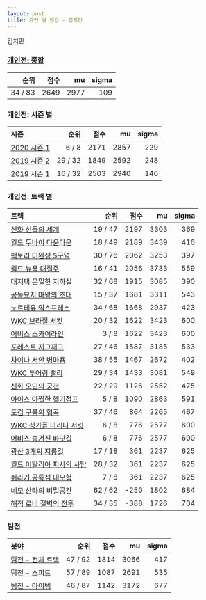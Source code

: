 ```yaml
---
layout: post
title: 개인 별 랭킹 - 김지민
---
```


김지민

### [개인전: 종합](../singles-full)

| 순위 | 점수 | mu | sigma |
|---:|---:|---:|---:|
| 34 / 83 | 2649 | 2977 | 109 |

### 개인전: 시즌 별

| 시즌 | 순위 | 점수 | mu | sigma |
|:---|---:|---:|---:|---:|
| [2020 시즌 1](../singles-s2020_1) | 6 / 8 | 2171 | 2857 | 229 |
| [2019 시즌 2](../singles-s2019_2) | 29 / 32 | 1849 | 2592 | 248 |
| [2019 시즌 1](../singles-s2019_1) | 16 / 32 | 2503 | 2940 | 146 |

### 개인전: 트랙 별

| 트랙 | 순위 | 점수 | mu | sigma |
|:---|---:|---:|---:|---:|
| [신화 신들의 세계](../shinsegye) | 19 / 47 | 2197 | 3303 | 369 |
| [월드 두바이 다운타운](../dubai) | 18 / 49 | 2189 | 3439 | 416 |
| [팩토리 미완성 5구역](../district5) | 30 / 76 | 2062 | 3253 | 397 |
| [월드 뉴욕 대질주](../newyork) | 16 / 41 | 2056 | 3733 | 559 |
| [대저택 은밀한 지하실](../jeotaek) | 32 / 68 | 1915 | 3085 | 390 |
| [공동묘지 마왕의 초대](../mawang) | 15 / 37 | 1681 | 3311 | 543 |
| [노르테유 익스프레스](../noex) | 34 / 68 | 1668 | 2937 | 423 |
| [WKC 브라질 서킷](../brazil) | 20 / 32 | 1622 | 3423 | 600 |
| [어비스 스카이라인](../skyline) | 3 / 8 | 1622 | 3423 | 600 |
| [포레스트 지그재그](../zigzag) | 27 / 46 | 1587 | 3185 | 533 |
| [차이나 서안 병마용](../byeongma) | 38 / 55 | 1467 | 2672 | 402 |
| [WKC 투어링 랠리](../rally) | 29 / 34 | 1433 | 3081 | 549 |
| [신화 오딘의 궁전](../odin) | 22 / 29 | 1126 | 2552 | 475 |
| [아이스 아찔한 헬기점프](../heli) | 5 / 8 | 1090 | 2863 | 591 |
| [도검 구름의 협곡](../hyupgog) | 37 / 46 | 864 | 2265 | 467 |
| [WKC 싱가폴 마리나 서킷](../singapore) | 6 / 8 | 776 | 2577 | 600 |
| [어비스 숨겨진 바닷길](../hiddenoceanroad) | 6 / 8 | 776 | 2577 | 600 |
| [광산 3개의 지름길](../gwangsamji) | 17 / 18 | 361 | 2237 | 625 |
| [월드 이탈리아 피사의 사탑](../pizza) | 28 / 32 | 361 | 2237 | 625 |
| [쥐라기 공룡섬 대모험](../dinoisland) | 7 / 8 | 361 | 2237 | 625 |
| [네모 산타의 비밀공간](../santa) | 62 / 62 | -250 | 1802 | 684 |
| [해적 로비 절벽의 전투](../lobby) | 34 / 35 | -388 | 1726 | 704 |

### 팀전

| 분야 | 순위 | 점수 | mu | sigma |
|:---|---:|---:|---:|---:|
| [팀전 - 전체 트랙](../team-full) | 47 / 92 | 1814 | 3066 | 417 |
| [팀전 - 스피드](../team-speed) | 57 / 89 | 1087 | 2691 | 535 |
| [팀전 - 아이템](../team-item) | 46 / 87 | 1142 | 3172 | 677 |
